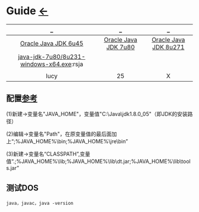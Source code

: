 # Guide  [←](../index.md)

| _ | _ | _ |
|:---:|:---:|:---:|
| [Oracle Java JDK 6u45](https://www.oracle.com/java/technologies/javase-java-archive-javase6-downloads.html) | [Oracle Java JDK 7u80](https://www.oracle.com/java/technologies/javase/javase7-archive-downloads.html) | [Oracle Java JDK 8u271](https://www.oracle.com/java/technologies/javase/javase-jdk8-downloads.html) |
| [java-jdk-7u80/8u231-windows-x64.exe](https://pan.baidu.com/s/14G2bVjUSJz-Xy-GxSDHCaQ):rsja | []() | []() |
| []() | []() | []() |
| lucy | 25 | X 

## 配置[参考](https://www.cnblogs.com/qianguyihao/p/3788534.html)

(1)新建->变量名"JAVA_HOME"，变量值"C:\Java\jdk1.8.0_05"（即JDK的安装路径）

(2)编辑->变量名"Path"，在原变量值的最后面加上“;%JAVA_HOME%\bin;%JAVA_HOME%\jre\bin”

(3)新建->变量名“CLASSPATH”,变量值“.;%JAVA_HOME%\lib;%JAVA_HOME%\lib\dt.jar;%JAVA_HOME%\lib\tools.jar”

## 测试DOS
```
java，javac，java -version
```

